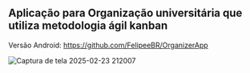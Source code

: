 ## Aplicação para Organização universitária que utiliza metodologia ágil kanban

Versão Android: https://github.com/FelipeeBR/OrganizerApp

![Captura de tela 2025-02-23 212007](https://github.com/user-attachments/assets/94a5d3a2-fab5-40f4-8ee8-cb3673f48b2c)
